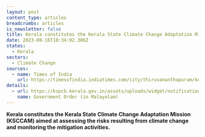```yaml
---
layout: post
content_type: articles
breadcrumbs: articles
is_newsletter: false
title: Kerala constitutes the Kerala State Climate Change Adaptation Mission (KSCCAM)
date: 2023-08-16T18:34:02.306Z
states:
  - Kerala
sectors:
  - Climate Change
sources:
  - name: Times of India
    url: https://timesofindia.indiatimes.com/city/thiruvananthapuram/kerala-forms-climate-change-adaptation-mission/articleshow/102568174.cms
details:
  - url: https://kspcb.kerala.gov.in/assets/uploads/widget/notifications/ksccam-ORDER_04-08-2023.pdf
    name: Government Order (in Malayalam)
---
```

**Kerala constitutes the Kerala State Climate Change Adaptation Mission (KSCCAM) aimed at assessing the risks resulting from climate change and monitoring the mitigation activities.**
